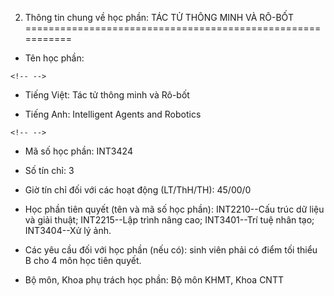 2. Thông tin chung về học phần: TÁC TỬ THÔNG MINH VÀ RÔ-BỐT
===========================================================

-   Tên học phần:

```{=html}
<!-- -->
```
-   Tiếng Việt: Tác tử thông minh và Rô-bốt

-   Tiếng Anh: Intelligent Agents and Robotics

```{=html}
<!-- -->
```
-   Mã số học phần: INT3424

-   Số tín chỉ: 3

-   Giờ tín chỉ đối với các hoạt động (LT/ThH/TH): 45/00/0

-   Học phần tiên quyết (tên và mã số học phần): INT2210--Cấu trúc dữ
    liệu và giải thuật; INT2215--Lập trình nâng cao; INT3401--Trí tuệ
    nhân tạo; INT3404--Xử lý ảnh.

-   Các yêu cầu đối với học phần (nếu có): sinh viên phải có điểm tối
    thiểu B cho 4 môn học tiên quyết.

-   Bộ môn, Khoa phụ trách học phần: Bộ môn KHMT, Khoa CNTT

